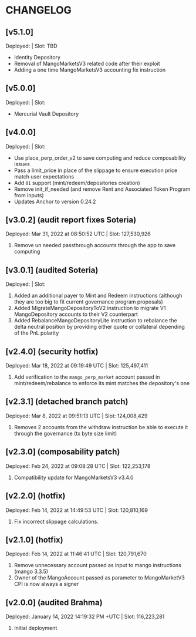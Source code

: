 # CHANGELOG

## [v5.1.0]

Deployed: | Slot: TBD

- Identity Depository
- Removal of MangoMarketsV3 related code after their exploit
- Adding a one time MangoMarketsV3 accounting fix instruction

## [v5.0.0]

Deployed: | Slot:

- Mercurial Vault Depository

## [v4.0.0]

Deployed: | Slot:

- Use place_perp_order_v2 to save computing and reduce composability issues
- Pass a limit_price in place of the slippage to ensure execution price match user expectations
- Add `01` support (mint/redeem/depositories creation)
- Remove init_if_needed (and remove Rent and Associated Token Program from inputs)
- Updates Anchor to version 0.24.2

## [v3.0.2] (audit report fixes Soteria)

Deployed: Mar 31, 2022 at 08:50:52 UTC | Slot: 127,530,926

1. Remove un needed passthrough accounts through the app to save computing

## [v3.0.1] (audited Soteria)

Deployed: | Slot:

1. Added an additional payer to Mint and Redeem instructions (although they are too big to fit current governance program proposals)
2. Added MigrateMangoDepositoryToV2 instruction to migrate V1 MangoDepository accounts to their V2 counterpart
3. Added RebalanceMangoDepositoryLite instruction to rebalance the delta neutral position by providing either quote or collateral depending of the PnL polarity

## [v2.4.0] (security hotfix)

Deployed: Mar 18, 2022 at 09:19:49 UTC | Slot: 125,497,411

1. Add verification to the `mango_perp_market` account passed in mint/redeem/rebalance to enforce its mint matches the depository's one

## [v2.3.1] (detached branch patch)

Deployed: Mar 8, 2022 at 09:51:13 UTC | Slot: 124,008,429

1. Removes 2 accounts from the withdraw instruction be able to execute it through the governance (tx byte size limit)

## [v2.3.0] (composability patch)

Deployed: Feb 24, 2022 at 09:08:28 UTC | Slot: 122,253,178

1. Compatibility update for MangoMarketsV3 v3.4.0

## [v2.2.0] (hotfix)

Deployed: Feb 14, 2022 at 14:49:53 UTC | Slot: 120,810,169

1. Fix incorrect slippage calculations.

## [v2.1.0] (hotfix)

Deployed: Feb 14, 2022 at 11:46:41 UTC | Slot: 120,791,670

1. Remove unnecessary account passed as input to mango instructions (mango 3.3.5)
2. Owner of the MangoAccount passed as parameter to MangoMarketV3 CPI is now always a signer

## [v2.0.0] (audited Brahma)

Deployed: January 14, 2022 14:19:32 PM +UTC | Slot: 116,223,281

1. Initial deployment
